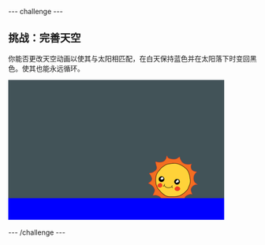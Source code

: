 --- challenge ---
## 挑战：完善天空

你能否更改天空动画以使其与太阳相匹配，在白天保持蓝色并在太阳落下时变回黑色。使其也能永远循环。 

![screenshot](images/sunrise-sky-challenge.png)


--- /challenge ---